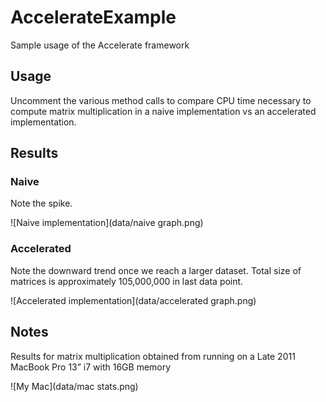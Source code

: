 # AccelerateExample

Sample usage of the Accelerate framework

## Usage

Uncomment the various method calls to compare CPU time necessary to compute matrix multiplication in a naive implementation vs an accelerated implementation.

## Results

### Naive

Note the spike.

![Naive implementation](data/naive graph.png)

### Accelerated

Note the downward trend once we reach a larger dataset. Total size of matrices is approximately 105,000,000 in last data point.

![Accelerated implementation](data/accelerated graph.png)

## Notes

Results for matrix multiplication obtained from running on a Late 2011 MacBook Pro 13” i7 with 16GB memory

![My Mac](data/mac stats.png)
